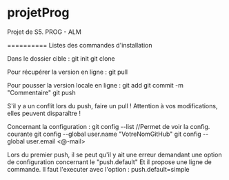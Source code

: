 projetProg
==========

Projet de S5. PROG - ALM

==========
Listes des commandes d'installation

Dans le dossier cible :
git init
git clone <url>

Pour récupérer la version en ligne :
git pull

Pour pousser la version locale en ligne :
git add <nomFichier1> <nomFichier2>
git commit -m "Commentaire"
git push

S'il y a un conflit lors du push, faire un pull
! Attention à vos modifications, elles peuvent disparaître !

Concernant la configuration :
git config --list //Permet de voir la config. courante
git config --global user.name "VotreNomGitHub"
git config --global user.email <@-mail>

Lors du premier push, il se peut qu'il y ait une erreur demandant une option de configuration concernant le "push.default"
Et il propose une ligne de commande. Il faut l'executer avec l'option : push.default=simple
